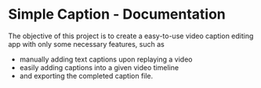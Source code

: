 # Simple Caption - Documentation

The objective of this project is to create a easy-to-use video caption editing app with only some necessary features, such as 

- manually adding text captions upon replaying a video
- easily adding captions into a given video timeline
- and exporting the completed caption file.
